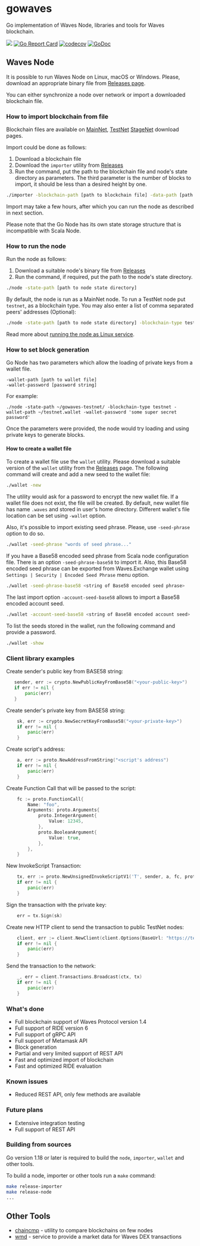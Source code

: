 # gowaves

Go implementation of Waves Node, libraries and tools for Waves blockchain.

![](https://github.com/wavesplatform/gowaves/workflows/build/badge.svg)
[![Go Report Card](https://goreportcard.com/badge/github.com/wavesplatform/gowaves)](https://goreportcard.com/report/github.com/wavesplatform/gowaves)
[![codecov](https://codecov.io/gh/wavesplatform/gowaves/branch/master/graph/badge.svg)](https://codecov.io/gh/wavesplatform/gowaves)
[![GoDoc](https://godoc.org/github.com/wavesplatform/gowaves?status.svg)](https://godoc.org/github.com/wavesplatform/gowaves)

## Waves Node

It is possible to run Waves Node on Linux, macOS or Windows. Please, download an appropriate binary file from [Releases page](https://github.com/wavesplatform/gowaves/releases).

You can either synchronize a node over network or import a downloaded blockchain file.

### How to import blockchain from file

Blockchain files are available on [MainNet](http://blockchain.wavesnodes.com), [TestNet](http://blockchain-testnet.wavesnodes.com) [StageNet](http://blockchain-stagenet.wavesnodes.com/) download pages.

Import could be done as follows:

1. Download a blockchain file
1. Download the `importer` utility from [Releases](https://github.com/wavesplatform/gowaves/releases)
1. Run the command, put the path to the blockchain file and node's state directory as parameters.
   The third parameter is the number of blocks to import, it should be less than a desired height by one.

```bash
./importer -blockchain-path [path to blockchain file] -data-path [path to node state directory] -blocks-number [height - 1]
```

Import may take a few hours, after which you can run the node as described in next section.

Please note that the Go Node has its own state storage structure that is incompatible with Scala Node.

### How to run the node

Run the node as follows:

1. Download a suitable node's binary file from [Releases](https://github.com/wavesplatform/gowaves/releases)
1. Run the command, if required, put the path to the node's state directory.

```bash
./node -state-path [path to node state directory]
```

By default, the node is run as a MainNet node. To run a TestNet node put `testnet`, as a blockchain type. You may also enter a list of comma separated peers' addresses (Optional):
```bash
./node -state-path [path to node state directory] -blockchain-type testnet
``` 

Read more about [running the node as Linux service](https://github.com/wavesplatform/gowaves/tree/master/cmd/node#readme).

### How to set block generation

Go Node has two parameters which allow the loading of private keys from a wallet file.

```
-wallet-path [path to wallet file]
-wallet-password [password string]
```

For example:

```
./node -state-path ~/gowaves-testnet/ -blockchain-type testnet -wallet-path ~/testnet.wallet -wallet-password 'some super secret password' 
```

Once the parameters were provided, the node would try loading and using private keys to generate blocks.

#### How to create a wallet file

To create a wallet file use the `wallet` utility. Please download a suitable version of the `wallet` utility from the [Releases](https://github.com/wavesplatform/gowaves/releases) page.
The following command will create and add a new seed to the wallet file:

```bash
./wallet -new
```

The utility would ask for a password to encrypt the new wallet file. If a wallet file does not exist, the file will be created.
By default, new wallet file has name `.waves` and stored in user's home directory. Different wallet's file location can be set using `-wallet` option.

Also, it's possible to import existing seed phrase. Please, use `-seed-phrase` option to do so.
```bash
./wallet -seed-phrase "words of seed phrase..."
```

If you have a Base58 encoded seed phrase from Scala node configuration file. There is an option `-seed-phrase-base58` to import it.
Also, this Base58 encoded seed phrase can be exported from Waves.Exchange wallet using `Settings | Security | Encoded Seed Phrase` menu option.
```bash
./wallet -seed-phrase-base58 <string of Base58 encoded seed phrase>
```

The last import option `-account-seed-base58` allows to import a Base58 encoded account seed. 
```bash
./wallet -account-seed-base58 <string of Base58 encoded account seed>
```

To list the seeds stored in the wallet, run the following command and provide a password.
```bash
./wallet -show
```


### Client library examples

Create sender's public key from BASE58 string:
```go
   sender, err := crypto.NewPublicKeyFromBase58("<your-public-key>")
   if err != nil {
	   panic(err)
   }
```
Create sender's private key from BASE58 string:
```go
    sk, err := crypto.NewSecretKeyFromBase58("<your-private-key>")
    if err != nil {
        panic(err)
    }
```

Create script's address:
```go
    a, err := proto.NewAddressFromString("<script's address")
    if err != nil {
        panic(err)
    }
```

Create Function Call that will be passed to the script:
```go
    fc := proto.FunctionCall{
        Name: "foo",
        Arguments: proto.Arguments{
            proto.IntegerArgument{
                Value: 12345,
            },
            proto.BooleanArgument{
                Value: true,
            },
        },
    }
```

New InvokeScript Transaction:
```go
    tx, err := proto.NewUnsignedInvokeScriptV1('T', sender, a, fc, proto.ScriptPayments{}, waves, 500000, uint64(ts))
    if err != nil {
        panic(err)
    }
```

Sign the transaction with the private key:
```go
    err = tx.Sign(sk)
```

Create new HTTP client to send the transaction to public TestNet nodes:
```go
    client, err := client.NewClient(client.Options{BaseUrl: "https://testnodes.wavesnodes.com", Client: &http.Client{}})
    if err != nil {
        panic(err)
    }
```

Send the transaction to the network:
```go
    _, err = client.Transactions.Broadcast(ctx, tx)
    if err != nil {
        panic(err)
    }
```

### What's done

* Full blockchain support of Waves Protocol version 1.4
* Full support of RIDE version 6
* Full support of gRPC API
* Full support of Metamask API
* Block generation
* Partial and very limited support of REST API
* Fast and optimized import of blockchain
* Fast and optimized RIDE evaluation

### Known issues

* Reduced REST API, only few methods are available

### Future plans

* Extensive integration testing
* Full support of REST API

### Building from sources

Go version 1.18 or later is required to build the `node`, `importer`, `wallet` and other tools.

To build a node, importer or other tools run a `make` command:

```bash
make release-importer
make release-node
...
```

## Other Tools

* [chaincmp](https://github.com/wavesplatform/gowaves/blob/master/cmd/chaincmp/README.md) - utility to compare blockchains on few nodes
* [wmd](https://github.com/wavesplatform/gowaves/blob/master/cmd/wmd/README.md) - service to provide a market data for Waves DEX transactions
